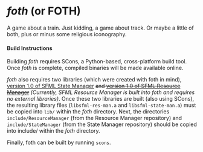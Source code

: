 _foth_ (or FOTH)
====

A game about a train. Just kidding, a game about track. Or maybe a little of both, plus or minus some religious iconography.

#### Build Instructions

Building _foth_ requires SCons, a Python-based, cross-platform build tool. Once _foth_ is complete, compiled binaries will be made available online.

_foth_ also requires two libraries (which were created with foth in mind), [version 1.0 of SFML State Manager](https://github.com/Brinsky/sfml-states/releases/tag/v1.0) ~~and [version 1.0 of SFML Resource Manager](https://github.com/else42/sfml-resources/releases/tag/v1.0)~~ *(Currently, SFML Resource Manager is built into _foth_ and requires no external libraries)*. Once these two libraries are built (also using SCons), the resulting library files (`libsfml-res-man.a` and `libsfml-state-man.a`) must be copied into `lib/` within the _foth_ directory. Next, the directories `include/ResourceManager` (from the Resource Manager repository) and `include/StateManager` (from the State Manager repository) should be copied into include/ within the _foth_ directory.

Finally, foth can be built by running `scons`.
